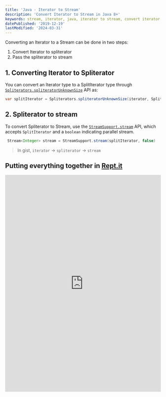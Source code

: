 ```yaml
---
title: 'Java - Iterator to Stream'
description: 'Convert Iterator to Stream in Java 8+'
keywords: stream, iterator, java, iterator to stream, convert iterator to stream, java 8
datePublished: '2019-12-19'
lastModified: '2024-03-31'
---
```


Converting an Iterator to a Stream can be done in two steps:

1. Convert Iterator to spliterator
2. Pass the spliterator to stream

## 1. Converting Iterator to Spliterator

You can convert an Iterator type to a SplitIterator type through [`Spliterators.spliteratorUnknownSize`](https://docs.oracle.com/javase/8/docs/api/java/util/Spliterators.html#spliteratorUnknownSize-java.util.Iterator-int-) API as:

```java
var splitIterator = Spliterators.spliteratorUnknownSize(iterator, Spliterator.ORDERED)
```

## 2. Spliterator to stream 

To convert Spliterator to Stream, use the [`StreamSupport.stream`](https://docs.oracle.com/javase/8/docs/api/java/util/stream/StreamSupport.html#stream-java.util.Spliterator-boolean-) API, which accepts `SplitIterator` and a `boolean` indicating parallel stream.

```java
 Stream<Integer> stream = StreamSupport.stream(splitIterator, false)
```

> In gist, `iterator` → `spliterator` → `stream`

## Putting everything together in [Rept.it](https://repl.it/@DM8tyProgrammer/iterator-to-stream)

<iframe height="700px" width="100%" src="https://repl.it/@DM8tyProgrammer/iterator-to-stream?lite=true" scrolling="no" frameborder="no" allowtransparency="true" allowfullscreen="true" sandbox="allow-forms allow-pointer-lock allow-popups allow-same-origin allow-scripts allow-modals"></iframe>
